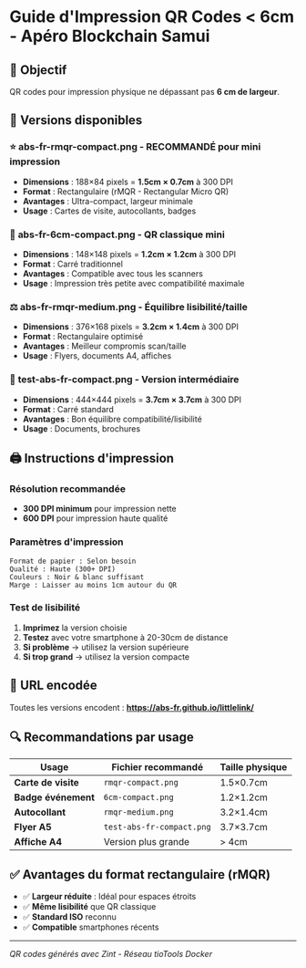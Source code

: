 # Guide d'Impression QR Codes < 6cm - Apéro Blockchain Samui

## 🎯 Objectif
QR codes pour impression physique ne dépassant pas **6 cm de largeur**.

## 📏 Versions disponibles

### ⭐ **abs-fr-rmqr-compact.png** - RECOMMANDÉ pour mini impression
- **Dimensions** : 188×84 pixels = **1.5cm × 0.7cm** à 300 DPI
- **Format** : Rectangulaire (rMQR - Rectangular Micro QR)
- **Avantages** : Ultra-compact, largeur minimale
- **Usage** : Cartes de visite, autocollants, badges

### 📱 **abs-fr-6cm-compact.png** - QR classique mini
- **Dimensions** : 148×148 pixels = **1.2cm × 1.2cm** à 300 DPI  
- **Format** : Carré traditionnel
- **Avantages** : Compatible avec tous les scanners
- **Usage** : Impression très petite avec compatibilité maximale

### ⚖️ **abs-fr-rmqr-medium.png** - Équilibre lisibilité/taille
- **Dimensions** : 376×168 pixels = **3.2cm × 1.4cm** à 300 DPI
- **Format** : Rectangulaire optimisé
- **Avantages** : Meilleur compromis scan/taille
- **Usage** : Flyers, documents A4, affiches

### 📄 **test-abs-fr-compact.png** - Version intermédiaire
- **Dimensions** : 444×444 pixels = **3.7cm × 3.7cm** à 300 DPI
- **Format** : Carré standard
- **Avantages** : Bon équilibre compatibilité/lisibilité
- **Usage** : Documents, brochures

## 🖨️ Instructions d'impression

### Résolution recommandée
- **300 DPI minimum** pour impression nette
- **600 DPI** pour impression haute qualité

### Paramètres d'impression
```
Format de papier : Selon besoin
Qualité : Haute (300+ DPI)
Couleurs : Noir & blanc suffisant
Marge : Laisser au moins 1cm autour du QR
```

### Test de lisibilité
1. **Imprimez** la version choisie
2. **Testez** avec votre smartphone à 20-30cm de distance
3. **Si problème** → utilisez la version supérieure
4. **Si trop grand** → utilisez la version compacte

## 📱 URL encodée
Toutes les versions encodent : **https://abs-fr.github.io/littlelink/**

## 🔍 Recommandations par usage

| Usage | Fichier recommandé | Taille physique |
|-------|-------------------|-----------------|
| **Carte de visite** | `rmqr-compact.png` | 1.5×0.7cm |
| **Badge événement** | `6cm-compact.png` | 1.2×1.2cm |
| **Autocollant** | `rmqr-medium.png` | 3.2×1.4cm |
| **Flyer A5** | `test-abs-fr-compact.png` | 3.7×3.7cm |
| **Affiche A4** | Version plus grande | > 4cm |

## ✅ Avantages du format rectangulaire (rMQR)
- ✅ **Largeur réduite** : Idéal pour espaces étroits
- ✅ **Même lisibilité** que QR classique  
- ✅ **Standard ISO** reconnu
- ✅ **Compatible** smartphones récents

---
*QR codes générés avec Zint - Réseau tioTools Docker*





